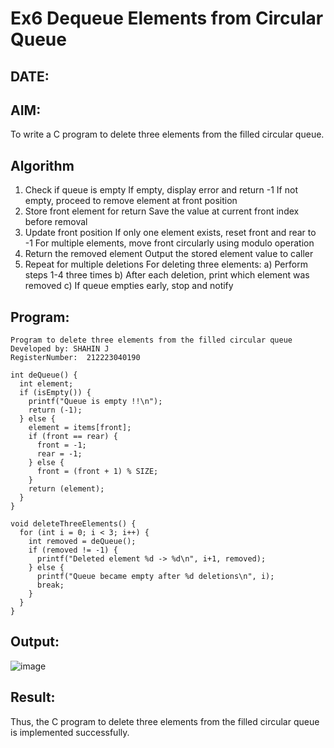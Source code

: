 # Ex6 Dequeue Elements from Circular Queue
## DATE:
## AIM:
To write a C program to delete three elements from the filled circular queue.

## Algorithm
1. Check if queue is empty
   If empty, display error and return -1
   If not empty, proceed to remove element at front position
2. Store front element for return
   Save the value at current front index before removal
3. Update front position
   If only one element exists, reset front and rear to -1
   For multiple elements, move front circularly using modulo operation
4.  Return the removed element
    Output the stored element value to caller
5.  Repeat for multiple deletions
    For deleting three elements:
    a) Perform steps 1-4 three times
    b) After each deletion, print which element was removed
    c) If queue empties early, stop and notify 

## Program:
```
Program to delete three elements from the filled circular queue
Developed by: SHAHIN J
RegisterNumber:  212223040190

int deQueue() {
  int element;
  if (isEmpty()) {
    printf("Queue is empty !!\n");
    return (-1);
  } else {
    element = items[front];
    if (front == rear) {
      front = -1;
      rear = -1;
    } else {
      front = (front + 1) % SIZE;
    }
    return (element);
  }
}

void deleteThreeElements() {
  for (int i = 0; i < 3; i++) {
    int removed = deQueue();
    if (removed != -1) {
      printf("Deleted element %d -> %d\n", i+1, removed);
    } else {
      printf("Queue became empty after %d deletions\n", i);
      break;
    }
  }
}
```

## Output:
![image](https://github.com/user-attachments/assets/31aa1a94-220e-40c4-a696-99d7228ff049)

## Result:
Thus, the C program to delete three elements from the filled circular queue is implemented successfully.
